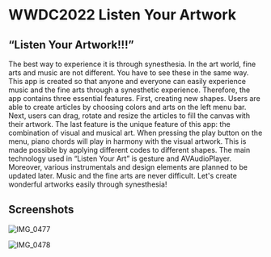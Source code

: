 # WWDC2022 Listen Your Artwork

## “Listen Your Artwork!!!”

  The best way to experience it is through synesthesia. In the art world, fine arts and music are not different. You have to see these in the same way.
This app is created so that anyone and everyone can easily experience music and the fine arts through a synesthetic experience. Therefore, the app contains three essential features.
  First, creating new shapes. Users are able to create articles by choosing colors and arts on the left menu bar. 
  Next, users can drag, rotate and resize the articles to fill the canvas with their artwork.
  The last feature is the unique feature of this app: the combination of visual and musical art. When pressing the play button on the menu, piano chords will play in harmony with the visual artwork. This is made possible by applying different codes to different shapes. 
  The main technology used in “Listen Your Art” is gesture and AVAudioPlayer. Moreover, various instrumentals and design elements are planned to be updated later. 
  Music and the fine arts are never difficult. Let's create wonderful artworks easily through synesthesia!

## Screenshots
![IMG_0477](https://user-images.githubusercontent.com/64766255/169681834-4d7b6792-cd3a-475a-8f3a-03c5baf8feff.jpg)

![IMG_0478](https://user-images.githubusercontent.com/64766255/169681849-d40a8fa5-ab84-4a2f-8099-2eec5e797886.jpg)
